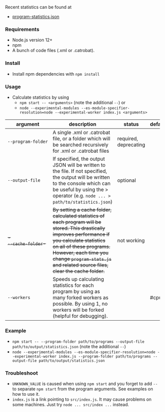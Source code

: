 Recent statistics can be found at

* [program-statistics.json](https://github.com/robertpainsi/robertpainsi.github.data/blob/master/catrobat/program-statistics.json)

### Requirements

* Node.js version 12+
* npm
* A bunch of code files (.xml or .catrobat).

### Install

* Install npm dependencies with `npm install`

### Usage

* Calculate statistics by using
  * `npm start -- <arguments>` (note the additional `--`) or
  * `node --experimental-modules --es-module-specifier-resolution=node --experimental-worker index.js <arguments>`

| argument | description | status | default |
| --- | --- |  --- | --- |
| `‑‑program‑folder` | A single .xml or .catrobat file, or a folder which will be searched recursively for .xml or .catrobat files | required, deprecating | |
| `‑‑output‑file` | If specified, the output JSON will be written to the file. If not specified, the output will be written to the console which can be useful by using the > operator (e.g. `node ... > path/to/statistics.json`) | optional |
| ~~-`‑‑cache‑folder`-~~ | ~~By setting a cache folder, calculated statistics of each program will be stored. This drastically improves performance if you calculate statistics on all of these programs. However, each time you change `program‑stats.js` and related source files, clear the cache folder.~~ | not working | |
| `‑‑workers` | Speeds up calculating statistics for each program by using as many forked workers as possible. By using 1, no workers will be forked (helpful for debugging). | | #cpus |

### Example

* `npm start -- --program-folder path/to/programs --output-file path/to/output/statistics.json` (note the additional `--`)
* `node --experimental-modules --es-module-specifier-resolution=node --experimental-worker index.js --program-folder path/to/programs --output-file path/to/output/statistics.json`

### Troubleshoot

* `UNKNOWN_VALUE` is caused when using `npm start` and you forget to add `--` to separate `npm start` from the program arguments. See examples on how to use it.
* `index.js` is a link pointing to `src/index.js`. It may cause problems on some machines. Just try `node ... src/index ...` instead.
